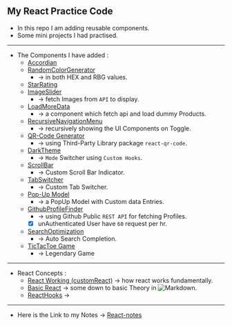 ## My React Practice Code
- In this repo I am adding reusable components.
- Some mini projects I had practised.
---
- The Components I have added :
    - [Accordian](./react-codez/src/components/Accordian)
    - [RandomColorGenerator](./react-codez/src/components/random-color)
        - &rarr;  in both HEX and RBG values.
    - [StarRating](./react-codez/src/components/star-rating)
    - [ImageSlider](./react-codez/src/components/imageSlider)
        - &rarr;  fetch Images from `API` to display.
    - [LoadMoreData](./react-codez/src/components/load-more-data)
        - &rarr;  a component which fetch api and load dummy Products.
    - [RecursiveNavigationMenu](./react-codez/src/components/TreeViewNavMenu)
        - &rarr;  recursively showing the UI Components on Toggle.
    - [QR-Code Generator](./react-codez/src/components/QR-Code-Generator)
        - &rarr;  using Third-Party Library package `react-qr-code`.
    - [DarkTheme](./react-codez/src/components/ThemeSwitcher)
        - &rarr;  `Mode` Switcher using `Custom Hooks`.
    - [ScrollBar](./react-codez/src/components/Scroll-Bar-Indicator)
        - &rarr; Custom Scroll Bar Indicator.
    - [TabSwitcher](./react-codez/src/components/CustomTabs)
        - &rarr; Custom Tab Switcher.
    - [Pop-Up Model](./react-codez/src/components/popupModal)
        - &rarr; a PopUp Model with Custom data Entries.
    - [GithubProfileFinder](./react-codez/src/components/GithubProfileFinder)
        - &rarr; using Github Public `REST API` for fetching Profiles.
        - [X] unAuthenticated User have `60` request per hr.
    - [SearchOptimization](./react-codez/src/components/SearchOptimization)
        - &rarr; Auto Search Completion.   
    - [TicTacToe Game](./react-codez/src/components/TicTacToe)
        - &rarr; Legendary Game 
---
- React Concepts :
    - [React Working (customReact)](/react-codez/src/concept/customReact) &rarr; how react works fundamentally.
    - [Basic React](react-codez/src/concept/markDown) &rarr; some down to basic Theory in    ![Markdown](https://img.shields.io/badge/markdown-%23000000.svg?style=for-the-badge&logo=markdown&logoColor=white).
    - [ReactHooks](./react-codez/src/concept/code) &rarr; 
---
- Here is the Link to my Notes  &rarr;
  [React-notes](https://cumbersome-accordion-690.notion.site/ReactJs-a23d4ddf5b804ed58b1e51f0d5306533?pvs=4)
